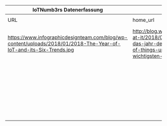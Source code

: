 |IoTNumb3rs Datenerfassung|||||||||||
| ---- | ---- | ---- | ---- | ---- | ---- | ---- | ---- | ---- | ---- | ---- |
||||||||||||
|URL|home_url|filename|device_class|device_count|market_class|market_volume|prognosis_year|publication_year|authorship_class|Dropbox folder|
|https://www.infographicdesignteam.com/blog/wp-content/uploads/2018/01/2018-The-Year-of-IoT-and-its-Six-Trends.jpg|http://blog.wiwo.de/look-at-it/2018/03/06/2018-das-jahr-des-internet-of-things-und-die-6-wichtigsten-iot-trends/|file4_2018-The-Year-of-IoT-and-its-Six-Trends.jpg|||healthcare size|1.17E+11|2020|2018|blogger|marielledemuth/20181124-1200|
||||mobile devices|25000000000|||2020|2018|blogger|marielledemuth/20181124-1200|
||||GPS|30700000000|||2020|2018|blogger|marielledemuth/20181124-1200|
||||vehicle|250000000|||2020|2018|blogger|marielledemuth/20181124-1200|
||||||manufacturing size|2E+12|2020|2018|blogger|marielledemuth/20181124-1200|
